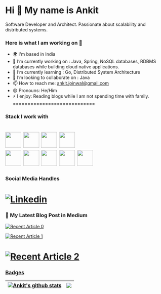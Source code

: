 Hi 👋 My name is Ankit
============================
Software Developer and Architect. Passionate about scalability and distributed systems.


### Here is what I am working on 👋

- 🌍 I'm based in India
- 🔭 I’m currently working on : Java, Spring, NoSQL databases, RDBMS databases while building cloud native applications.
- 🌱 I’m currently learning : Go, Distributed System Architecture
- 👯 I’m looking to collaborate on : Java
- 📫 How to reach me: ankit.joinwal@gmail.com
- 😄 Pronouns: He/Him
- ⚡ I enjoy: Reading blogs while I am not spending time with family.
============================

### Stack I work with
<code><img height="50" src="https://www.vectorlogo.zone/logos/java/java-horizontal.svg"></code>
<code><img height="50" src="https://www.vectorlogo.zone/logos/springio/springio-ar21.svg"></code>
<code><img height="50" src="https://img.icons8.com/dusk/344/scala.png"></code>
<code><img height="50" src="https://www.vectorlogo.zone/logos/amazon_aws/amazon_aws-ar21.svg"></code>	
<code><img height="50" src="https://www.vectorlogo.zone/logos/mongodb/mongodb-ar21.svg"></code>
<code><img height="50" src="https://www.vectorlogo.zone/logos/mysql/mysql-horizontal.svg"></code>
<code><img height="50" src="https://www.vectorlogo.zone/logos/apache_kafka/apache_kafka-ar21.svg"></code>
<code><img height="50" src="https://www.vectorlogo.zone/logos/redis/redis-ar21.svg"></code>
<code><img height="50" src="https://www.vectorlogo.zone/logos/linux/linux-ar21.svg"></code>
============================

### Social Media Handles
[![Linkedin](https://img.shields.io/badge/-Ankit%20Joinwal-blue?style=flat-square&logo=linkedin&logoColor=white&link=)](https://www.linkedin.com/in/ankitjoinwal/)
============================

### 📝 My Latest Blog Post in Medium
 <a target="_blank" href="https://github-readme-medium-recent-article.vercel.app/medium/@ankit-joinwal/0"><img src="https://github-readme-medium-recent-article.vercel.app/medium/@ankit-joinwal/0" alt="Recent Article 0"> 

<a target="_blank" href="https://github-readme-medium-recent-article.vercel.app/medium/@ankit-joinwal/1"><img src="https://github-readme-medium-recent-article.vercel.app/medium/@ankit-joinwal/1" alt="Recent Article 1"> 

<a target="_blank" href="https://github-readme-medium-recent-article.vercel.app/medium/@ankit-joinwal/2"><img src="https://github-readme-medium-recent-article.vercel.app/medium/@ankit-joinwal/2" alt="Recent Article 2"> 
============================

### Badges
| <a href="https://github.com/ankit-joinwal/ankit-joinwal"><img align="center" src="https://github-readme-stats.vercel.app/api?username=ankit-joinwal&show_icons=true&theme=buefy&hide_border=true&count_private=true" alt="Ankit's github stats" /></a> | <a href="https://github.com/ankit-joinwal/ankit-joinwal"><img align="center" src="https://github-readme-stats.vercel.app/api/top-langs/?username=ankit-joinwal&layout=compact&theme=buefy&hide_border=true&langs_count=8" /></a> |
| ------------- | -------------
